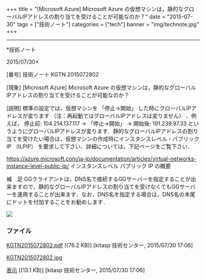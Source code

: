 ﻿+++
title = "[Microsoft Azure] Microsoft Azure の仮想マシンは，静的なグローバルIPアドレスの割り当てを受けることが可能なのか？"
date = "2015-07-30"
tags = ["技術ノート"]
categories = ["tech"]
banner = "img/technote.jpg"
+++

-----------------------------------------------------------------------------------------------------------------------------

*技術ノート

2015/07/30*


[番号]
技術ノート KGTN 2015072802

[現象]
[Microsoft Azure] Microsoft Azure
の仮想マシンは，静的なグローバルIPアドレスの割り当てを受けることが可能なのか？

[説明]
標準の設定では，仮想マシンを 「停止→開始」
した時にグローバルIPアドレスが変ります
（注：再起動ではグローバルIPアドレスは変りません） ．例えば， 停止前:
104.214.137.117 → 「停止→開始」 → 開始後: 191.239.97.33
というようにグローバルIPアドレスが変ります．静的なグローバルIPアドレスの割り当てを受けたい場合は，仮想マシンの作成時にインスタンスレベル・パブリック
IP （ILPIP） を要求して下さい．詳細については，下記ページをご覧下さい．

<https://azure.microsoft.com/ja-jp/documentation/articles/virtual-networks-instance-level-public-ip/>
インスタンスレベル パブリック IP の概要

補　足
GGクライアントは，DNS名で接続するGGサーバーを指定することが出来ますので，静的なグローバルIPアドレスの割り当てを受けなくてもGGサーバーを運用することが出来ます．なお，DNS名を指定する場合は，DNS名の末尾にドットを付加することをお勧めします．

![](http://techreport.kitasp.net/attachments/download/2163/KGTN2015072802.jpg)


### ファイル

 
 


[KGTN2015072802.pdf](http://techreport.kitasp.net/attachments/download/2162/KGTN2015072802.pdf)
 [(76.2 KB)] [kitasp 技術センター, 2015/07/30
17:06]

[KGTN2015072802.jpg](http://techreport.kitasp.net/attachments/download/2163/KGTN2015072802.jpg)

[表示](http://techreport.kitasp.net/attachments/2163/KGTN2015072802.jpg "表示")
 [(13.1 KB)] [kitasp 技術センター, 2015/07/30
17:06]


 


 

